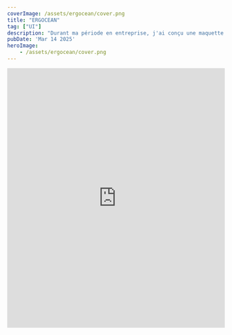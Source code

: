 ```yaml
---
coverImage: /assets/ergocean/cover.png
title: "ERGOCEAN"
tag: ["UI"]
description: "Durant ma période en entreprise, j'ai conçu une maquette pour ERGOCEAN, une entreprise spécialisé dans la conception de produits ergonomiques au travail comme des aménagements pour les espaces de préparation de commandes, des chaises ergonomiques pour une bonne posture au travail etc... Le client n'avait pas d'attentes particulières mais j'ai souhaité reprendre la forme du logo pour l'intégrer dans de petites animations pour rendre le site vitrine légèrement plus intuitif."
pubDate: 'Mar 14 2025'
heroImage:
    - /assets/ergocean/cover.png
---
```


<iframe 
    class="w-full h-fit"
    style="border: none;" 
    width="100%" 
    height="600px" 
    src="https://www.figma.com/embed?embed_host=figma&url=https://www.figma.com/proto/CToroNkWDs935W5eAulJqZ/ERGOCEAN?page-id=93%3A1229&node-id=93-1357&viewport=678%2C178%2C0.14&t=y72POssiEjyqbOA1-1&scaling=min-zoom&content-scaling=fixed&starting-point-node-id=93%3A1357&show-proto-sidebar=1" 
    allowfullscreen>
</iframe>   